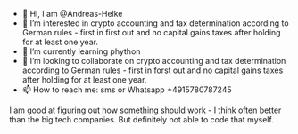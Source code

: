 - 👋 Hi, I am @Andreas-Helke
- 👀 I’m interested in crypto accounting and tax determination according to German rules - first in first out and no capital gains taxes after holding for at least one year.
- 🌱 I’m currently learning phython
- 💞️ I’m looking to collaborate on crypto accounting and tax determination according to German rules - first in forst out and no capital gains taxes after holding for at least one year.
- 📫 How to reach me: sms or Whatsapp +4915780787245

I am good at figuring out how something should work - I think often better than the big tech companies. But definitely not able to code that myself.
<!---
Andreas-Helke/Andreas-Helke is a ✨ special ✨ repository because its `README.md` (this file) appears on your GitHub profile.
You can click the Preview link to take a look at your changes.
--->
